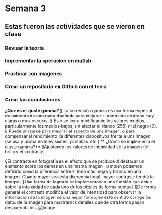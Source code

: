 # Semana 3

## Estas fueron las actividades que se vieron en clase
### Revisar la teoria
### Implementar la operacion en matlab
### Practicar con imagenes 
### Crear un repositorio en Github con el tema
### Crear las conclusiones

**¿Qué es el ajuste gamma?**
§ La corrección gamma es una forma especial de aumento de contraste diseñada para mejorar el contraste en áreas muy claras o muy oscuras.
§ Esto se logra modificando los valores medios, particularmente los medios-bajos, sin afectar el blanco (255) ni el negro (0).
§ Puede utilizarse para mejorar el aspecto de una imagen, o para compensar el rendimiento de diferentes dispositivos frente a una imagen (se usa y usaba en televisiones, pantallas, etc.)
** ¿Cómo se implementa el ajuste gamma?**
§Ajustando los valores de intensidad de la imagen (el brillo y el contraste).

§El contraste en fotografía es el efecto que se produce al destacar un elemento sobre los demás en una misma imagen. También podemos definirlo como la diferencia entre el tono más negro y blanco en una imagen. Cuanto mayor sea esta diferencia tonal, mayor contraste tendrá la imagen.
§Una forma de lograrlo es implementando una función que actue sobre la intensidad de cada uno de los pixeles de forma puntual.
§De forma general el contraste modifica el valor de intensidad para observar la información de la imagen de una mejor forma, en este sentido corrige los datos de la imagen para mostrarnos detalles que de otra forma pasan desapercibidos.
![image](https://user-images.githubusercontent.com/114626263/192911306-17a0f332-db64-4a07-9cd9-737895f812f0.png)
